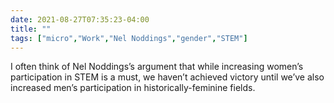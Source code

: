 ```yaml
---
date: 2021-08-27T07:35:23-04:00
title: ""
tags: ["micro","Work","Nel Noddings","gender","STEM"]
---
```

I often think of Nel Noddings’s argument that while increasing women’s participation in STEM is a must, we haven’t achieved victory until we’ve also increased men’s participation in historically-feminine fields.
